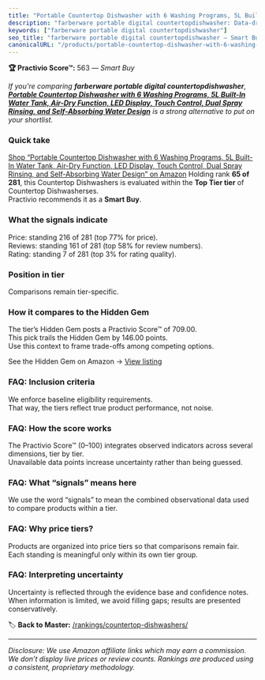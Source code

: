 ```yaml
---
title: "Portable Countertop Dishwasher with 6 Washing Programs, 5L Built-In Water Tank, Air-Dry Function, LED Display, Touch Control, Dual Spray Rinsing, and Self-Absorbing Water Design"
description: "farberware portable digital countertopdishwasher: Data-driven within Top Tier ranking using the Practivio Score™. Positioned by quality, value, demand, findabi…"
keywords: ["farberware portable digital countertopdishwasher"]
seo_title: "farberware portable digital countertopdishwasher — Smart Buy Top Tier (2025)"
canonicalURL: "/products/portable-countertop-dishwasher-with-6-washing-programs-5l-built-in-water-tank-air-dry-function-led-display-touch-control-dual-spray-rinsing-and-self-absorbing-water-design-B0DSC4N6MP/"
---
```


**🏆 Practivio Score™:** 563 — _Smart Buy_


*If you're comparing **farberware portable digital countertopdishwasher**, **[Portable Countertop Dishwasher with 6 Washing Programs, 5L Built-In Water Tank, Air-Dry Function, LED Display, Touch Control, Dual Spray Rinsing, and Self-Absorbing Water Design](https://www.amazon.com/dp/B0DSC4N6MP?tag=practivio-20)** is a strong alternative to put on your shortlist.*
### Quick take
[Shop “Portable Countertop Dishwasher with 6 Washing Programs, 5L Built-In Water Tank, Air-Dry Function, LED Display, Touch Control, Dual Spray Rinsing, and Self-Absorbing Water Design” on Amazon](https://www.amazon.com/dp/B0DSC4N6MP?tag=practivio-20)
Holding rank **65 of 281**, this Countertop Dishwashers is evaluated within the **Top Tier tier** of Countertop Dishwasherses.  
Practivio recommends it as a **Smart Buy**.

### What the signals indicate
Price: standing 216 of 281 (top 77% for price).  
Reviews: standing 161 of 281 (top 58% for review numbers).  
Rating: standing 7 of 281 (top 3% for rating quality).  

### Position in tier
Comparisons remain tier-specific.

### How it compares to the Hidden Gem
The tier’s Hidden Gem posts a Practivio Score™ of 709.00.  
This pick trails the Hidden Gem by 146.00 points.  
Use this context to frame trade-offs among competing options.  

See the Hidden Gem on Amazon → [View listing](https://www.amazon.com/dp/B08N6WV3HX?tag=practivio-20)

### FAQ: Inclusion criteria
We enforce baseline eligibility requirements.  
That way, the tiers reflect true product performance, not noise.

### FAQ: How the score works
The Practivio Score™ (0–100) integrates observed indicators across several dimensions, tier by tier.  
Unavailable data points increase uncertainty rather than being guessed.

### FAQ: What “signals” means here
We use the word “signals” to mean the combined observational data used to compare products within a tier.

### FAQ: Why price tiers?
Products are organized into price tiers so that comparisons remain fair.  
Each standing is meaningful only within its own tier group.

### FAQ: Interpreting uncertainty
Uncertainty is reflected through the evidence base and confidence notes.  
When information is limited, we avoid filling gaps; results are presented conservatively.


🏷️ **Back to Master:** [/rankings/countertop-dishwashers/](/rankings/countertop-dishwashers/)

---
_Disclosure: We use Amazon affiliate links which may earn a commission. We don’t display live prices or review counts. Rankings are produced using a consistent, proprietary methodology._
